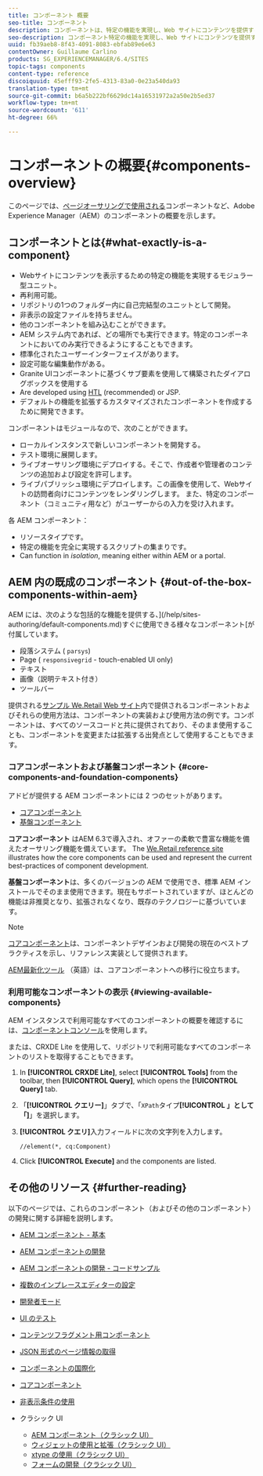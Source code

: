 ```yaml
---
title: コンポーネント 概要
seo-title: コンポーネント
description: コンポーネントは、特定の機能を実現し、Web サイトにコンテンツを提供するためのモジュールユニットです。
seo-description: コンポーネント特定の機能を実現し、Web サイトにコンテンツを提供するためのモジュールユニットです。
uuid: fb39aeb8-8f43-4091-8083-ebfab89e6e63
contentOwner: Guillaume Carlino
products: SG_EXPERIENCEMANAGER/6.4/SITES
topic-tags: components
content-type: reference
discoiquuid: 45efff93-2fe5-4313-83a0-0e23a540da93
translation-type: tm+mt
source-git-commit: b6a5b222bf6629dc14a16531972a2a50e2b5ed37
workflow-type: tm+mt
source-wordcount: '611'
ht-degree: 66%

---
```



# コンポーネントの概要{#components-overview}

このページでは、[ページオーサリングで使用される](/help/sites-authoring/default-components-foundation.md)コンポーネントなど、Adobe Experience Manager（AEM）のコンポーネントの概要を示します。

## コンポーネントとは{#what-exactly-is-a-component}

* Webサイトにコンテンツを表示するための特定の機能を実現するモジュラー型ユニット。
* 再利用可能。
* リポジトリの1つのフォルダー内に自己完結型のユニットとして開発。
* 非表示の設定ファイルを持ちません。
* 他のコンポーネントを組み込むことができます。
* AEM システム内であれば、どの場所でも実行できます。特定のコンポーネントにおいてのみ実行できるようにすることもできます。
* 標準化されたユーザーインターフェイスがあります。
* 設定可能な編集動作がある。
* Granite UIコンポーネントに基づくサブ要素を使用して構築されたダイアログボックスを使用する
* Are developed using [HTL](https://helpx.adobe.com/jp/experience-manager/htl/user-guide.html) (recommended) or JSP.
* デフォルトの機能を拡張するカスタマイズされたコンポーネントを作成するために開発できます。

コンポーネントはモジュールなので、次のことができます。

* ローカルインスタンスで新しいコンポーネントを開発する。
* テスト環境に展開します。
* ライブオーサリング環境にデプロイする。そこで、作成者や管理者のコンテンツの追加および設定を許可します。
* ライブパブリッシュ環境にデプロイします。この画像を使用して、Webサイトの訪問者向けにコンテンツをレンダリングします。 また、特定のコンポーネント（コミュニティ用など）がユーザーからの入力を受け入れます。

各 AEM コンポーネント：

* リソースタイプです。
* 特定の機能を完全に実現するスクリプトの集まりです。
* Can function in *isolation*, meaning either within AEM or a portal.

## AEM 内の既成のコンポーネント {#out-of-the-box-components-within-aem}

AEM には、次のような包括的な機能を提供する、](/help/sites-authoring/default-components.md)すぐに使用できる様々なコンポーネント[が付属しています。

* 段落システム ( `parsys`)
* Page ( `responsivegrid` - touch-enabled UI only)
* テキスト
* 画像（説明テキスト付き）
* ツールバー

提供される[サンプル We.Retail Web サイト](/help/sites-developing/we-retail.md)内で提供されるコンポーネントおよびそれらの使用方法は、コンポーネントの実装および使用方法の例です。コンポーネントは、すべてのソースコードと共に提供されており、そのまま使用することも、コンポーネントを変更または拡張する出発点として使用することもできます。

### コアコンポーネントおよび基盤コンポーネント {#core-components-and-foundation-components}

アドビが提供する AEM コンポーネントには 2 つのセットがあります。

* [コアコンポーネント](https://docs.adobe.com/content/help/ja-JP/experience-manager-core-components/using/introduction.html)
* [基盤コンポーネント](/help/sites-authoring/default-components-foundation.md)

**コアコンポーネント** はAEM 6.3で導入され、オファーの柔軟で豊富な機能を備えたオーサリング機能を備えています。 The [We.Retail reference site](/help/sites-developing/we-retail.md) illustrates how the core components can be used and represent the current best-practices of component development.

**基盤コンポーネント**&#x200B;は、多くのバージョンの AEM で使用でき、標準 AEM インストールでそのまま使用できます。現在もサポートされていますが、ほとんどの機能は非推奨となり、拡張されなくなり、既存のテクノロジーに基づいています。

>[!NOTE]
>
>[コアコンポーネント](https://docs.adobe.com/content/help/ja-JP/experience-manager-core-components/using/introduction.html)は、コンポーネントデザインおよび開発の現在のベストプラクティスを示し、リファレンス実装として提供されます。
>
>[AEM最新化ツール](modernization-tools.md) （英語）は、コアコンポーネントへの移行に役立ちます。

### 利用可能なコンポーネントの表示 {#viewing-available-components}

AEM インスタンスで利用可能なすべてのコンポーネントの概要を確認するには、[コンポーネントコンソール](/help/sites-authoring/default-components-console.md)を使用します。

または、CRXDE Lite を使用して、リポジトリで利用可能なすべてのコンポーネントのリストを取得することもできます。

1. In **[!UICONTROL CRXDE Lite]**, select **[!UICONTROL Tools]** from the toolbar, then **[!UICONTROL Query]**, which opens the **[!UICONTROL Query]** tab.

1. 「**[!UICONTROL クエリー]**」タブで、「`XPath`タイプ&#x200B;**[!UICONTROL 」として「]**」を選択します。

1. **[!UICONTROL クエリ]**&#x200B;入力フィールドに次の文字列を入力します。

   `//element(*, cq:Component)`

1. Click **[!UICONTROL Execute]** and the components are listed.

## その他のリソース {#further-reading}

以下のページでは、これらのコンポーネント（およびその他のコンポーネント）の開発に関する詳細を説明します。

* [AEM コンポーネント - 基本](/help/sites-developing/components-basics.md)
* [AEM コンポーネントの開発](/help/sites-developing/developing-components.md)
* [AEM コンポーネントの開発 - コードサンプル](/help/sites-developing/developing-components-samples.md)
* [複数のインプレースエディターの設定](/help/sites-developing/multiple-inplace-editors.md)
* [開発者モード](/help/sites-developing/developer-mode.md)
* [UI のテスト](/help/sites-developing/hobbes.md)
* [コンテンツフラグメント用コンポーネント](/help/sites-developing/components-content-fragments.md)
* [JSON 形式のページ情報の取得](/help/sites-developing/pageinfo.md)
* [コンポーネントの国際化](/help/sites-developing/i18n.md)
* [コアコンポーネント](https://docs.adobe.com/content/help/ja-JP/experience-manager-core-components/using/introduction.html)
* [非表示条件の使用](/help/sites-developing/hide-conditions.md)
* クラシック UI

   * [AEM コンポーネント（クラシック UI）](/help/sites-developing/developing-components-classic.md)
   * [ウィジェットの使用と拡張（クラシック UI）](/help/sites-developing/widgets.md)
   * [xtype の使用（クラシック UI）](/help/sites-developing/xtypes.md)
   * [フォームの開発（クラシック UI）](/help/sites-developing/developing-forms.md)


